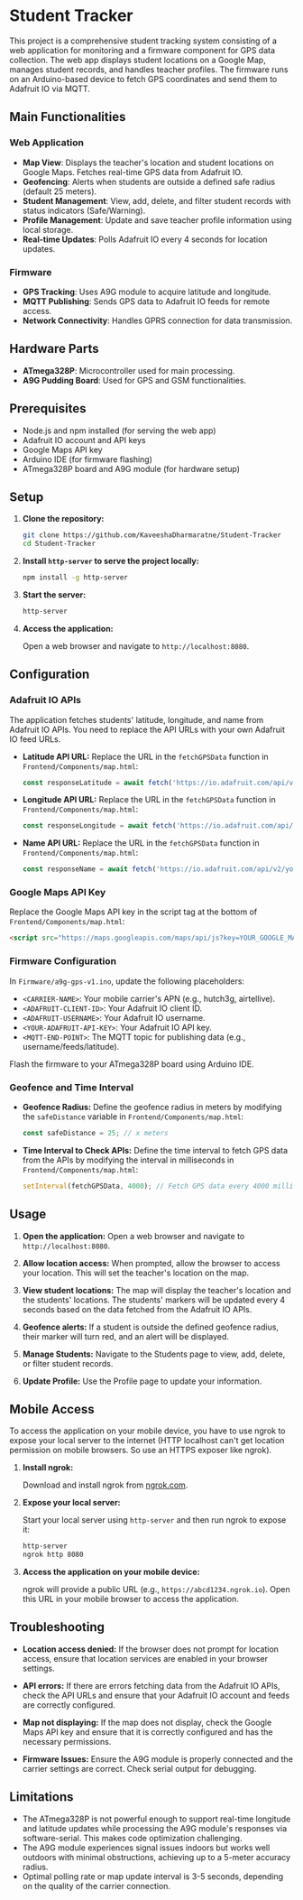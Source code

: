# Student Tracker

This project is a comprehensive student tracking system consisting of a web application for monitoring and a firmware component for GPS data collection. The web app displays student locations on a Google Map, manages student records, and handles teacher profiles. The firmware runs on an Arduino-based device to fetch GPS coordinates and send them to Adafruit IO via MQTT.

## Main Functionalities

### Web Application
- **Map View**: Displays the teacher's location and student locations on Google Maps. Fetches real-time GPS data from Adafruit IO.
- **Geofencing**: Alerts when students are outside a defined safe radius (default 25 meters).
- **Student Management**: View, add, delete, and filter student records with status indicators (Safe/Warning).
- **Profile Management**: Update and save teacher profile information using local storage.
- **Real-time Updates**: Polls Adafruit IO every 4 seconds for location updates.

### Firmware
- **GPS Tracking**: Uses A9G module to acquire latitude and longitude.
- **MQTT Publishing**: Sends GPS data to Adafruit IO feeds for remote access.
- **Network Connectivity**: Handles GPRS connection for data transmission.

## Hardware Parts

- **ATmega328P**: Microcontroller used for main processing.
- **A9G Pudding Board**: Used for GPS and GSM functionalities.

## Prerequisites

- Node.js and npm installed (for serving the web app)
- Adafruit IO account and API keys
- Google Maps API key
- Arduino IDE (for firmware flashing)
- ATmega328P board and A9G module (for hardware setup)

## Setup

1. **Clone the repository:**

   ```bash
   git clone https://github.com/KaveeshaDharmaratne/Student-Tracker
   cd Student-Tracker
   ```

2. **Install `http-server` to serve the project locally:**

   ```bash
   npm install -g http-server
   ```

3. **Start the server:**

   ```bash
   http-server
   ```

4. **Access the application:**

   Open a web browser and navigate to `http://localhost:8080`.

## Configuration

### Adafruit IO APIs

The application fetches students' latitude, longitude, and name from Adafruit IO APIs. You need to replace the API URLs with your own Adafruit IO feed URLs.

- **Latitude API URL:**
  Replace the URL in the `fetchGPSData` function in `Frontend/Components/map.html`:
  ```javascript
  const responseLatitude = await fetch('https://io.adafruit.com/api/v2/your-username/feeds/latitude-feed');
  ```

- **Longitude API URL:**
  Replace the URL in the `fetchGPSData` function in `Frontend/Components/map.html`:
  ```javascript
  const responseLongitude = await fetch('https://io.adafruit.com/api/v2/your-username/feeds/longitude-feed');
  ```

- **Name API URL:**
  Replace the URL in the `fetchGPSData` function in `Frontend/Components/map.html`:
  ```javascript
  const responseName = await fetch('https://io.adafruit.com/api/v2/your-username/feeds/name-feed');
  ```

### Google Maps API Key

Replace the Google Maps API key in the script tag at the bottom of `Frontend/Components/map.html`:
```html
<script src="https://maps.googleapis.com/maps/api/js?key=YOUR_GOOGLE_MAPS_API_KEY" async defer></script>
```

### Firmware Configuration

In `Firmware/a9g-gps-v1.ino`, update the following placeholders:
- `<CARRIER-NAME>`: Your mobile carrier's APN (e.g., hutch3g, airtellive).
- `<ADAFRUIT-CLIENT-ID>`: Your Adafruit IO client ID.
- `<ADAFRUIT-USERNAME>`: Your Adafruit IO username.
- `<YOUR-ADAFRUIT-API-KEY>`: Your Adafruit IO API key.
- `<MQTT-END-POINT>`: The MQTT topic for publishing data (e.g., username/feeds/latitude).

Flash the firmware to your ATmega328P board using Arduino IDE.

### Geofence and Time Interval

- **Geofence Radius:**
  Define the geofence radius in meters by modifying the `safeDistance` variable in `Frontend/Components/map.html`:
  ```javascript
  const safeDistance = 25; // x meters
  ```

- **Time Interval to Check APIs:**
  Define the time interval to fetch GPS data from the APIs by modifying the interval in milliseconds in `Frontend/Components/map.html`:
  ```javascript
  setInterval(fetchGPSData, 4000); // Fetch GPS data every 4000 milliseconds (4 seconds)
  ```

## Usage

1. **Open the application:**
   Open a web browser and navigate to `http://localhost:8080`.

2. **Allow location access:**
   When prompted, allow the browser to access your location. This will set the teacher's location on the map.

3. **View student locations:**
   The map will display the teacher's location and the students' locations. The students' markers will be updated every 4 seconds based on the data fetched from the Adafruit IO APIs.

4. **Geofence alerts:**
   If a student is outside the defined geofence radius, their marker will turn red, and an alert will be displayed.

5. **Manage Students:**
   Navigate to the Students page to view, add, delete, or filter student records.

6. **Update Profile:**
   Use the Profile page to update your information.

## Mobile Access

To access the application on your mobile device, you have to use ngrok to expose your local server to the internet (HTTP localhost can't get location permission on mobile browsers. So use an HTTPS exposer like ngrok).

1. **Install ngrok:**

   Download and install ngrok from [ngrok.com](https://ngrok.com/).

2. **Expose your local server:**

   Start your local server using `http-server` and then run ngrok to expose it:
   ```sh
   http-server
   ngrok http 8080
   ```

3. **Access the application on your mobile device:**

   ngrok will provide a public URL (e.g., `https://abcd1234.ngrok.io`). Open this URL in your mobile browser to access the application.

## Troubleshooting

- **Location access denied:**
  If the browser does not prompt for location access, ensure that location services are enabled in your browser settings.

- **API errors:**
  If there are errors fetching data from the Adafruit IO APIs, check the API URLs and ensure that your Adafruit IO account and feeds are correctly configured.

- **Map not displaying:**
  If the map does not display, check the Google Maps API key and ensure that it is correctly configured and has the necessary permissions.

- **Firmware Issues:**
  Ensure the A9G module is properly connected and the carrier settings are correct. Check serial output for debugging.

## Limitations

- The ATmega328P is not powerful enough to support real-time longitude and latitude updates while processing the A9G module's responses via software-serial. This makes code optimization challenging.
- The A9G module experiences signal issues indoors but works well outdoors with minimal obstructions, achieving up to a 5-meter accuracy radius.
- Optimal polling rate or map update interval is 3-5 seconds, depending on the quality of the carrier connection.